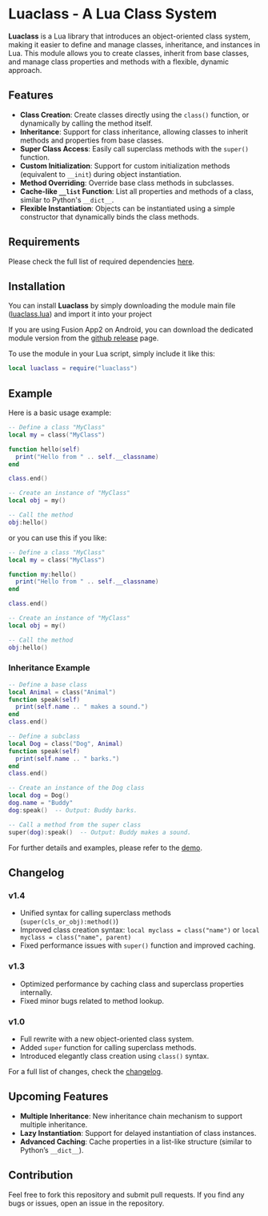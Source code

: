 # Luaclass - A Lua Class System

**Luaclass** is a Lua library that introduces an object-oriented class system, making it easier to define and manage classes, inheritance, and instances in Lua. This module allows you to create classes, inherit from base classes, and manage class properties and methods with a flexible, dynamic approach.

## Features

- **Class Creation**: Create classes directly using the `class()` function, or dynamically by calling the method itself.
- **Inheritance**: Support for class inheritance, allowing classes to inherit methods and properties from base classes.
- **Super Class Access**: Easily call superclass methods with the `super()` function.
- **Custom Initialization**: Support for custom initialization methods (equivalent to `__init`) during object instantiation.
- **Method Overriding**: Override base class methods in subclasses.
- **Cache-like `__list` Function**: List all properties and methods of a class, similar to Python's `__dict__`.
- **Flexible Instantiation**: Objects can be instantiated using a simple constructor that dynamically binds the class methods.

## Requirements

Please check the full list of required dependencies [here](https://github.com/blanhhy/luaclass/blob/main/requirement.md).

## Installation

You can install **Luaclass** by simply downloading the module main file ([luaclass.lua](https://github.com/blanhhy/luaclass/blob/main/demo.lua)) and import it into your project

If you are using Fusion App2 on Android, you can download the dedicated module version from the [github release](https://github.com/blanhhy/luaclass/releases) page.

To use the module in your Lua script, simply include it like this:

```lua
local luaclass = require("luaclass")
```

## Example

Here is a basic usage example:

```lua
-- Define a class "MyClass"
local my = class("MyClass")

function hello(self)
  print("Hello from " .. self.__classname)
end

class.end()

-- Create an instance of "MyClass"
local obj = my()

-- Call the method
obj:hello()
```

or you can use this if you like:

```lua
-- Define a class "MyClass"
local my = class("MyClass")

function my:hello()
  print("Hello from " .. self.__classname)
end

class.end()

-- Create an instance of "MyClass"
local obj = my()

-- Call the method
obj:hello()
```

### Inheritance Example

```lua
-- Define a base class
local Animal = class("Animal")
function speak(self)
  print(self.name .. " makes a sound.")
end
class.end()

-- Define a subclass
local Dog = class("Dog", Animal)
function speak(self)
  print(self.name .. " barks.")
end
class.end()

-- Create an instance of the Dog class
local dog = Dog()
dog.name = "Buddy"
dog:speak()  -- Output: Buddy barks.

-- Call a method from the super class
super(dog):speak()  -- Output: Buddy makes a sound.
```

For further details and examples, please refer to the [demo](https://github.com/blanhhy/luaclass/blob/main/demo.lua).

## Changelog

### v1.4
- Unified syntax for calling superclass methods (`super(cls_or_obj):method()`)
- Improved class creation syntax: `local myclass = class("name")` or `local myclass = class("name", parent)`
- Fixed performance issues with `super()` function and improved caching.

### v1.3
- Optimized performance by caching class and superclass properties internally.
- Fixed minor bugs related to method lookup.

### v1.0
- Full rewrite with a new object-oriented class system.
- Added `super` function for calling superclass methods.
- Introduced elegantly class creation using `class()` syntax.

For a full list of changes, check the [changelog](https://github.com/blanhhy/luaclass/blob/main/changelog.md).

## Upcoming Features

- **Multiple Inheritance**: New inheritance chain mechanism to support multiple inheritance.
- **Lazy Instantiation**: Support for delayed instantiation of class instances.
- **Advanced Caching**: Cache properties in a list-like structure (similar to Python’s `__dict__`).

## Contribution

Feel free to fork this repository and submit pull requests. If you find any bugs or issues, open an issue in the repository.